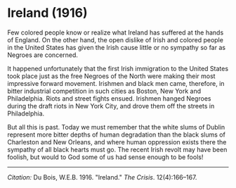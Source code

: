 <!--
title:   Ireland
author:  Du Bois, W.E.B.
journal: The Crisis
year:    1916
volume:  12
issue:   4
pages:   166-167
-->
# Ireland (1916)

Few colored people know or realize what Ireland has suffered at the hands of England. On the other hand, the open dislike of Irish and colored people in the United States has given the Irish cause little or no sympathy so far as Negroes are concerned.

It happened unfortunately that the first Irish immigration to the United States took place just as the free Negroes of the North were making their most impressive forward movement. Irishmen and black men came, therefore, in bitter industrial competition in such cities as Boston, New York and Philadelphia. Riots and street fights ensued. Irishmen hanged Negroes during the draft riots in New York City, and drove them off the streets in Philadelphia.

But all this is past. Today we must remember that the white slums of Dublin represent more bitter depths of human degradation than the black slums of Charleston and New Orleans, and where human oppression exists there the sympathy of all black hearts must go. The recent Irish revolt may have been foolish, but would to God some of us had sense enough to be fools!

______________
*Citation:* Du Bois, W.E.B. 1916. "Ireland." *The Crisis*. 12(4):166&ndash;167.